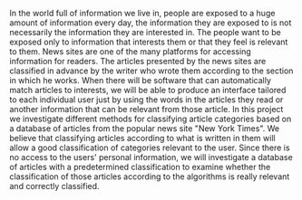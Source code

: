 In the world full of information we live in, people are exposed to a huge amount of information every day, the information they are exposed to is not necessarily the information they are interested in. The people want to be exposed only to information that interests them or that they feel is relevant to them.
News sites are one of the many platforms for accessing information for readers. The articles presented by the news sites are classified in advance by the writer who wrote them according to the section in which he works. When there will be software that can automatically match articles to interests, we will be able to produce an interface tailored to each individual user just by using the words in the articles they read or another information that can be relevant from those article.
In this project we investigate different methods for classifying article categories based on a database of articles from the popular news site "New York Times". We believe that classifying articles according to what is written in them will allow a good classification of categories relevant to the user.
Since there is no access to the users' personal information, we will investigate a database of articles with a predetermined classification to examine whether the classification of those articles according to the algorithms is really relevant and correctly classified.
